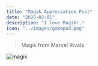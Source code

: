 ```yaml
---
title: "Magik Appreciation Post"
date: "2025-03-01"
description: "I love Magik!."
icon: "../images/gamepad.png"
---
```


> Magik from Marvel Rivals 

![magik](https://i.pinimg.com/1200x/4e/84/15/4e841575b4fa38aaf8b4a8a026d0a2fc.jpg)